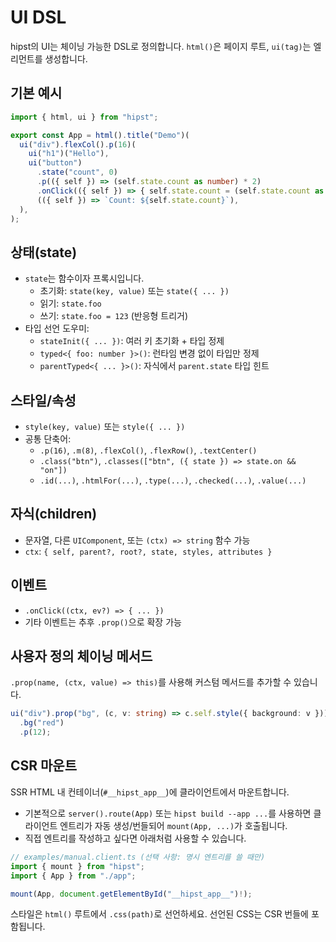 # UI DSL

hipst의 UI는 체이닝 가능한 DSL로 정의합니다. `html()`은 페이지 루트, `ui(tag)`는 엘리먼트를 생성합니다.

## 기본 예시
```ts
import { html, ui } from "hipst";

export const App = html().title("Demo")(
  ui("div").flexCol().p(16)(
    ui("h1")("Hello"),
    ui("button")
      .state("count", 0)
      .p(({ self }) => (self.state.count as number) * 2)
      .onClick(({ self }) => { self.state.count = (self.state.count as number) + 1; })
      (({ self }) => `Count: ${self.state.count}`),
  ),
);
```

## 상태(state)
- `state`는 함수이자 프록시입니다.
  - 초기화: `state(key, value)` 또는 `state({ ... })`
  - 읽기: `state.foo`
  - 쓰기: `state.foo = 123` (반응형 트리거)
- 타입 선언 도우미:
  - `stateInit({ ... })`: 여러 키 초기화 + 타입 정제
  - `typed<{ foo: number }>()`: 런타임 변경 없이 타입만 정제
  - `parentTyped<{ ... }>()`: 자식에서 `parent.state` 타입 힌트

## 스타일/속성
- `style(key, value)` 또는 `style({ ... })`
- 공통 단축어:
  - `.p(16)`, `.m(8)`, `.flexCol()`, `.flexRow()`, `.textCenter()`
  - `.class("btn")`, `.classes(["btn", ({ state }) => state.on && "on"])`
  - `.id(...)`, `.htmlFor(...)`, `.type(...)`, `.checked(...)`, `.value(...)`

## 자식(children)
- 문자열, 다른 `UIComponent`, 또는 `(ctx) => string` 함수 가능
- `ctx`: `{ self, parent?, root?, state, styles, attributes }`

## 이벤트
- `.onClick((ctx, ev?) => { ... })`
- 기타 이벤트는 추후 `.prop()`으로 확장 가능

## 사용자 정의 체이닝 메서드
`.prop(name, (ctx, value) => this)`를 사용해 커스텀 메서드를 추가할 수 있습니다.
```ts
ui("div").prop("bg", (c, v: string) => c.self.style({ background: v }))
  .bg("red")
  .p(12);
```

## CSR 마운트
SSR HTML 내 컨테이너(`#__hipst_app__`)에 클라이언트에서 마운트합니다.

- 기본적으로 `server().route(App)` 또는 `hipst build --app ...`를 사용하면 클라이언트 엔트리가 자동 생성/번들되어 `mount(App, ...)`가 호출됩니다.
- 직접 엔트리를 작성하고 싶다면 아래처럼 사용할 수 있습니다.

```ts
// examples/manual.client.ts (선택 사항: 명시 엔트리를 쓸 때만)
import { mount } from "hipst";
import { App } from "./app";

mount(App, document.getElementById("__hipst_app__")!);
```

스타일은 `html()` 루트에서 `.css(path)`로 선언하세요. 선언된 CSS는 CSR 번들에 포함됩니다.
